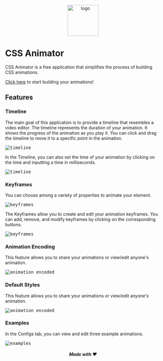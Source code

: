 <p align="center" width="100%">
  <img alt="logo" width="100" align="center" src="https://github.com/user-attachments/assets/ff2782c3-b2bb-4bbc-b079-7bf14bfbba9f">
</p>

# CSS Animator

CSS Animator is a free application that simplifies the process of building CSS animations.

[Click here](https://css-animator.vercel.app) to start building your animations!

## Features

### Timeline
The main goal of this application is to provide a timeline that resembles a video editor.
The timeline represents the duration of your animation. It shows the progress of the animation as you play it. You can click and drag the timeline to move it to a specific point in the animation.

<kbd>
  <img alt="timeline" src="https://github.com/user-attachments/assets/7e1dff1f-53bb-4269-af89-fbb983b5a4d5">
</kbd>


In the Timeline, you can also set the time of your animation by clicking on the time and inputting a time in milliseconds.

<kbd>
  <img alt="timeline" src="https://github.com/user-attachments/assets/7ed6bfad-5f20-4a27-8ba5-45669dab1627">
</kbd>

### Keyframes
You can choose among a variety of properties to animate your element.

<kbd>
  <img alt="keyframes" src="https://github.com/user-attachments/assets/19af9a86-534d-4c8b-8196-55e0a0236237">
</kbd>


The Keyframes allow you to create and edit your animation keyframes.
You can add, remove, and modify keyframes by clicking on the corresponding buttons.

<kbd>
  <img alt="keyframes" src="https://github.com/user-attachments/assets/cac49995-b7f9-4f81-84e1-764053d68374">
</kbd>

### Animation Encoding
This feature allows you to share your animations or view/edit anyone's animation.

<kbd>
  <img alt="animation encoded" src="https://github.com/user-attachments/assets/f18b7d5c-c73f-4edd-b56d-0291e2602ce3">
</kbd>

### Default Styles
This feature allows you to share your animations or view/edit anyone's animation.

<kbd>
  <img alt="animation encoded" src="https://github.com/user-attachments/assets/f18b7d5c-c73f-4edd-b56d-0291e2602ce3">
</kbd>

### Examples
In the Configs tab, you can view and edit three example animations.

<kbd>
  <img alt="examples" src="https://github.com/user-attachments/assets/b88036db-7e25-47ab-8716-74941aca6820">
</kbd>

<h5 align="center">Made with ❤️</h6>
